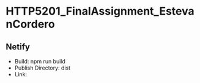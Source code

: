 # HTTP5201_FinalAssignment_EstevanCordero

## Netify
- Build: npm run build
- Publish Directory: dist
- Link: 
